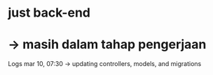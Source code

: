 # just back-end

# -> masih dalam tahap pengerjaan

Logs
mar 10, 07:30 -> updating controllers, models, and migrations
